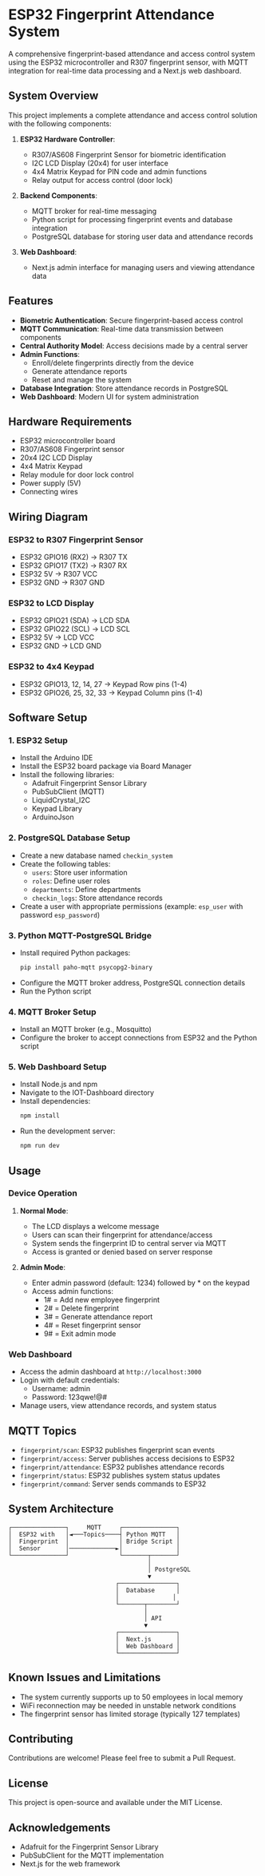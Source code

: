 # ESP32 Fingerprint Attendance System

A comprehensive fingerprint-based attendance and access control system using the ESP32 microcontroller and R307 fingerprint sensor, with MQTT integration for real-time data processing and a Next.js web dashboard.

## System Overview

This project implements a complete attendance and access control solution with the following components:

1. **ESP32 Hardware Controller**:
   - R307/AS608 Fingerprint Sensor for biometric identification
   - I2C LCD Display (20x4) for user interface
   - 4x4 Matrix Keypad for PIN code and admin functions
   - Relay output for access control (door lock)

2. **Backend Components**:
   - MQTT broker for real-time messaging
   - Python script for processing fingerprint events and database integration
   - PostgreSQL database for storing user data and attendance records

3. **Web Dashboard**:
   - Next.js admin interface for managing users and viewing attendance data

## Features

- **Biometric Authentication**: Secure fingerprint-based access control
- **MQTT Communication**: Real-time data transmission between components
- **Central Authority Model**: Access decisions made by a central server
- **Admin Functions**: 
  - Enroll/delete fingerprints directly from the device
  - Generate attendance reports
  - Reset and manage the system
- **Database Integration**: Store attendance records in PostgreSQL
- **Web Dashboard**: Modern UI for system administration

## Hardware Requirements

- ESP32 microcontroller board
- R307/AS608 Fingerprint sensor
- 20x4 I2C LCD Display
- 4x4 Matrix Keypad
- Relay module for door lock control
- Power supply (5V)
- Connecting wires

## Wiring Diagram

### ESP32 to R307 Fingerprint Sensor
- ESP32 GPIO16 (RX2) → R307 TX
- ESP32 GPIO17 (TX2) → R307 RX
- ESP32 5V → R307 VCC
- ESP32 GND → R307 GND

### ESP32 to LCD Display
- ESP32 GPIO21 (SDA) → LCD SDA
- ESP32 GPIO22 (SCL) → LCD SCL
- ESP32 5V → LCD VCC
- ESP32 GND → LCD GND

### ESP32 to 4x4 Keypad
- ESP32 GPIO13, 12, 14, 27 → Keypad Row pins (1-4)
- ESP32 GPIO26, 25, 32, 33 → Keypad Column pins (1-4)

## Software Setup

### 1. ESP32 Setup
- Install the Arduino IDE
- Install the ESP32 board package via Board Manager
- Install the following libraries:
  - Adafruit Fingerprint Sensor Library
  - PubSubClient (MQTT)
  - LiquidCrystal_I2C
  - Keypad Library
  - ArduinoJson

### 2. PostgreSQL Database Setup
- Create a new database named `checkin_system`
- Create the following tables:
  - `users`: Store user information
  - `roles`: Define user roles
  - `departments`: Define departments
  - `checkin_logs`: Store attendance records
- Create a user with appropriate permissions (example: `esp_user` with password `esp_password`)

### 3. Python MQTT-PostgreSQL Bridge
- Install required Python packages:
  ```bash
  pip install paho-mqtt psycopg2-binary
  ```
- Configure the MQTT broker address, PostgreSQL connection details
- Run the Python script

### 4. MQTT Broker Setup
- Install an MQTT broker (e.g., Mosquitto)
- Configure the broker to accept connections from ESP32 and the Python script

### 5. Web Dashboard Setup
- Install Node.js and npm
- Navigate to the IOT-Dashboard directory
- Install dependencies:
  ```bash
  npm install
  ```
- Run the development server:
  ```bash
  npm run dev
  ```

## Usage

### Device Operation

1. **Normal Mode**:
   - The LCD displays a welcome message
   - Users can scan their fingerprint for attendance/access
   - System sends the fingerprint ID to central server via MQTT
   - Access is granted or denied based on server response

2. **Admin Mode**:
   - Enter admin password (default: 1234) followed by * on the keypad
   - Access admin functions:
     - 1# = Add new employee fingerprint
     - 2# = Delete fingerprint
     - 3# = Generate attendance report
     - 4# = Reset fingerprint sensor
     - 9# = Exit admin mode

### Web Dashboard

- Access the admin dashboard at `http://localhost:3000`
- Login with default credentials:
  - Username: admin
  - Password: 123qwe!@#
- Manage users, view attendance records, and system status

## MQTT Topics

- `fingerprint/scan`: ESP32 publishes fingerprint scan events
- `fingerprint/access`: Server publishes access decisions to ESP32
- `fingerprint/attendance`: ESP32 publishes attendance records
- `fingerprint/status`: ESP32 publishes system status updates
- `fingerprint/command`: Server sends commands to ESP32

## System Architecture

```
┌───────────────┐     MQTT     ┌───────────────┐
│  ESP32 with   │◄───Topics────┤ Python MQTT   │
│  Fingerprint  │              │ Bridge Script │
│  Sensor       │─────────────►│               │
└───────────────┘              └───────┬───────┘
                                       │
                                       │ PostgreSQL
                                       ▼
                              ┌────────────────┐
                              │  Database      │
                              │               │
                              └───────┬────────┘
                                      │
                                      │ API
                                      ▼
                              ┌────────────────┐
                              │  Next.js       │
                              │  Web Dashboard │
                              └────────────────┘
```

## Known Issues and Limitations

- The system currently supports up to 50 employees in local memory
- WiFi reconnection may be needed in unstable network conditions
- The fingerprint sensor has limited storage (typically 127 templates)

## Contributing

Contributions are welcome! Please feel free to submit a Pull Request.

## License

This project is open-source and available under the MIT License.

## Acknowledgements

- Adafruit for the Fingerprint Sensor Library
- PubSubClient for the MQTT implementation
- Next.js for the web framework
